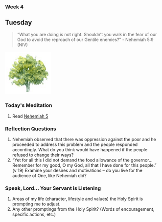 ### Week 4

## Tuesday

>  “What you are doing is not right. Shouldn’t you walk in the fear of our God to avoid the reproach of our Gentile enemies?” - Nehemiah 5:9 (NIV)

<img src="/assets/img/tree.png" style="width: 150px">

### Today's Meditation
1. Read <a href="https://www.biblegateway.com/passage/?search=Nehemiah+5&version=ESV" target="_blank">Nehemiah 5</a>


### Reflection Questions
1. Nehemiah observed that there was oppression against the poor and he proceeded to address this problem and the people responded accordingly. What do you think would have happened if the people refused to change their ways?
2. “Yet for all this I did not demand the food allowance of the governor… Remember for my good, O my God, all that I have done for this people.” (v 19) Examine your desires and motivations – do you live for the audience of One, like Nehemiah did?


### Speak, Lord... Your Servant is Listening
1. Areas of my life (character, lifestyle and values) the Holy Spirit is prompting me to adjust.
2. Any other promptings from the Holy Spirit? (Words of encouragement, specific actions, etc.)